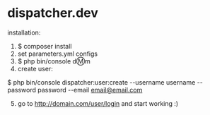 dispatcher.dev
==============

installation:

1. $ composer install
2. set parameters.yml configs
3. $ php bin/console d:m:m
4. create user:

$ php bin/console dispatcher:user:create --username username --password password --email email@email.com

5. go to http://domain.com/user/login and start working :)